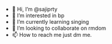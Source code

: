 - 👋 Hi, I’m @sajiprty
- 👀 I’m interested in bp
- 🌱 I’m currently learning singing
- 💞️ I’m looking to collaborate on rmdom
- 📫 How to reach me just dm me.

<!---
sajiprty/sajiprty is a ✨ special ✨ repository because its `README.md` (this file) appears on your GitHub profile.
You can click the Preview link to take a look at your changes.
--->
